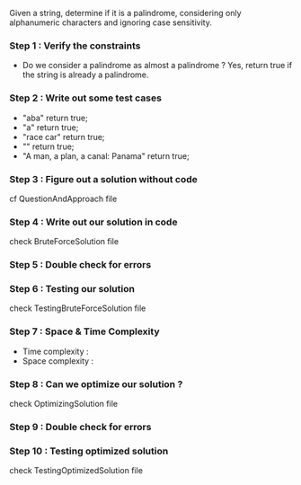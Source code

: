 Given a string, determine if it is a palindrome,
considering only alphanumeric characters and ignoring case sensitivity.

### Step 1 : Verify the constraints
- Do we consider a palindrome as almost a palindrome ? Yes, return true if the string is already a palindrome.

### Step 2 : Write out some test cases
- "aba" return true;
- "a" return true;
- "race car" return true;
- "" return true;
- "A man, a plan, a canal: Panama" return true;

### Step 3 : Figure out a solution without code
cf QuestionAndApproach file

### Step 4 : Write out our solution in code
check BruteForceSolution file

### Step 5 : Double check for errors

### Step 6 : Testing our solution
check TestingBruteForceSolution file

### Step 7 : Space & Time Complexity
- Time complexity : 
- Space complexity : 

### Step 8 : Can we optimize our solution ?
check OptimizingSolution file

### Step 9 : Double check for errors

### Step 10 : Testing optimized solution
check TestingOptimizedSolution file